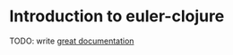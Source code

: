 # Introduction to euler-clojure

TODO: write [great documentation](http://jacobian.org/writing/what-to-write/)
